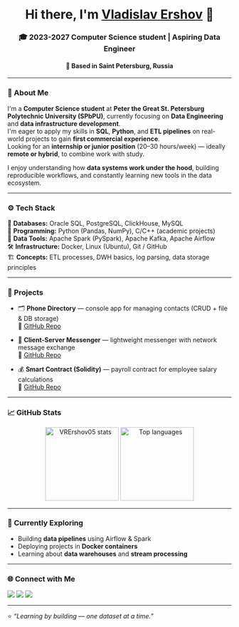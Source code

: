 <h1 align="center">Hi there, I'm <a href="https://github.com/VRErshov05" target="_blank">Vladislav Ershov</a> 👋</h1>
<h3 align="center">🎓 2023-2027 Computer Science student | Aspiring Data Engineer</h3>
<h4 align="center">📍 Based in Saint Petersburg, Russia</h4>

---

### 🧠 About Me

I'm a **Computer Science student** at **Peter the Great St. Petersburg Polytechnic University (SPbPU)**, currently focusing on **Data Engineering** and **data infrastructure development**.  
I'm eager to apply my skills in **SQL**, **Python**, and **ETL pipelines** on real-world projects to gain **first commercial experience**.  
Looking for an **internship or junior position** (20–30 hours/week) — ideally **remote or hybrid**, to combine work with study.  

I enjoy understanding how **data systems work under the hood**, building reproducible workflows, and constantly learning new tools in the data ecosystem.  

---

### ⚙️ Tech Stack

💾 **Databases:** Oracle SQL, PostgreSQL, ClickHouse, MySQL  
🐍 **Programming:** Python (Pandas, NumPy), C/C++ (academic projects)  
🧩 **Data Tools:** Apache Spark (PySpark), Apache Kafka, Apache Airflow  
🛠 **Infrastructure:** Docker, Linux (Ubuntu), Git / GitHub  
🏗 **Concepts:** ETL processes, DWH basics, log parsing, data storage principles  

---

### 💼 Projects

- 🗂 **Phone Directory** — console app for managing contacts (CRUD + file & DB storage)  
  🔗 [GitHub Repo](https://github.com/VRErshov05/Phone-Directory)

- 💬 **Client-Server Messenger** — lightweight messenger with network message exchange  
  🔗 [GitHub Repo](https://github.com/VRErshov05/Client-Server_messenger)

- 💰 **Smart Contract (Solidity)** — payroll contract for employee salary calculations  
  🔗 [GitHub Repo](https://github.com/VRErshov05/Practice_on_Solidity)

---

### 📈 GitHub Stats

<p align="center">
  <img height="165" src="https://github-readme-stats.vercel.app/api?username=VRErshov05&show_icons=true&theme=tokyonight" alt="VRErshov05 stats"/>
  <img height="165" src="https://github-readme-stats.vercel.app/api/top-langs/?username=VRErshov05&layout=compact&theme=tokyonight" alt="Top languages"/>
</p>

---

### 🚀 Currently Exploring

- Building **data pipelines** using Airflow & Spark  
- Deploying projects in **Docker containers**  
- Learning about **data warehouses** and **stream processing**  

---

### 🌐 Connect with Me

<p align="left">
  <a href="mailto:vrershov05@gmail.com"><img src="https://img.shields.io/badge/Email-vrershov05@gmail.com-blue?style=flat-square&logo=gmail"/></a>
  <a href="https://t.me/DissLave86"><img src="https://img.shields.io/badge/Telegram-@DissLave86-blue?style=flat-square&logo=telegram"/></a>
  <a href="https://leetcode.com/VRErshov05/"><img src="https://img.shields.io/badge/LeetCode-VRErshov05-orange?style=flat-square&logo=leetcode"/></a>
</p>

---

⭐️ *“Learning by building — one dataset at a time.”*
